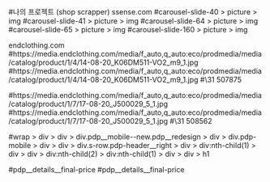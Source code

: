 #나의 프로젝트 (shop scrapper)
ssense.com
#carousel-slide-40 > picture > img
#carousel-slide-41 > picture > img
#carousel-slide-64 > picture > img
#carousel-slide-65 > picture > img
#carousel-slide-160 > picture > img

endclothing.com
#https\:\/\/media\.endclothing\.com\/media\/f_auto\,q_auto\:eco\/prodmedia\/media\/catalog\/product\/1\/4\/14-08-20_K06DM511-VO2_m9_1\.jpg
#https\:\/\/media\.endclothing\.com\/media\/f_auto\,q_auto\:eco\/prodmedia\/media\/catalog\/product\/1\/4\/14-08-20_K06DM511-VO2_m9_1\.jpg
#\31 507875

#https\:\/\/media\.endclothing\.com\/media\/f_auto\,q_auto\:eco\/prodmedia\/media\/catalog\/product\/1\/7\/17-08-20_J500029_5_1\.jpg
#https\:\/\/media\.endclothing\.com\/media\/f_auto\,q_auto\:eco\/prodmedia\/media\/catalog\/product\/1\/7\/17-08-20_J500029_5_1\.jpg
#\31 508562


#wrap > div > div > div.pdp__mobile--new.pdp__redesign > div > div.pdp-mobile > div > div > div.s-row.pdp-header__right > div > div:nth-child(1) > div > div > div:nth-child(2) > div:nth-child(1) > div > div > h1

#pdp__details__final-price
#pdp__details__final-price
